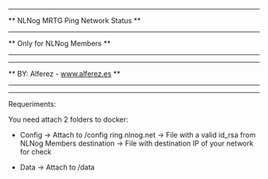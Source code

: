  ******************************************************************
 **               NLNog MRTG Ping Network Status                 **
 **                                                              **
 **                    Only for NLNog Members                    **
 **                                                              **
 **                                                              **
 **                 BY: Alferez - www.alferez.es                 **
 **                                                              **
 ******************************************************************

Requeriments:


You need attach 2 folders to docker:

* Config -> Attach to /config
		ring.nlnog.net -> File with a valid id_rsa from NLNog Members
		destination -> File with destination IP of your network for check
	
* Data -> Attach to /data




